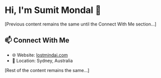 # Hi, I'm Sumit Mondal 👋

[Previous content remains the same until the Connect With Me section...]

## 📫 Connect With Me

- 🌐 Website: [lostmindai.com](https://lostmindai.com)
- 📍 Location: Sydney, Australia

[Rest of the content remains the same...]